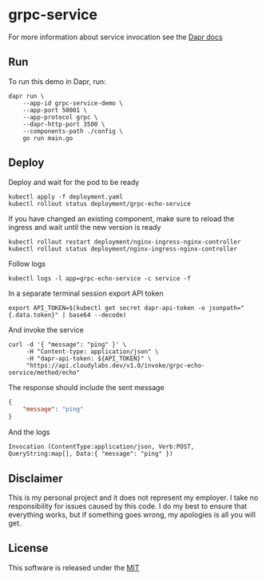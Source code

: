 # grpc-service

For more information about service invocation see the [Dapr docs](https://github.com/dapr/docs/tree/master/concepts/service-invocation)

## Run 

To run this demo in Dapr, run:

```shell
dapr run \
    --app-id grpc-service-demo \
    --app-port 50001 \
    --app-protocol grpc \
    --dapr-http-port 3500 \
    --components-path ./config \
    go run main.go
```

## Deploy

Deploy and wait for the pod to be ready 

```shell
kubectl apply -f deployment.yaml
kubectl rollout status deployment/grpc-echo-service
```

If you have changed an existing component, make sure to reload the ingress and wait until the new version is ready

```shell
kubectl rollout restart deployment/nginx-ingress-nginx-controller
kubectl rollout status deployment/nginx-ingress-nginx-controller
```

Follow logs

```shell
kubectl logs -l app=grpc-echo-service -c service -f
```

In a separate terminal session export API token

```shell
export API_TOKEN=$(kubectl get secret dapr-api-token -o jsonpath="{.data.token}" | base64 --decode)
```

And invoke the service

```shell
curl -d '{ "message": "ping" }' \
     -H "Content-type: application/json" \
     -H "dapr-api-token: ${API_TOKEN}" \
     "https://api.cloudylabs.dev/v1.0/invoke/grpc-echo-service/method/echo"
```

The response should include the sent message 

```json
{ 
    "message": "ping" 
}
```

And the logs

```shell
Invocation (ContentType:application/json, Verb:POST, QueryString:map[], Data:{ "message": "ping" })
```

## Disclaimer

This is my personal project and it does not represent my employer. I take no responsibility for issues caused by this code. I do my best to ensure that everything works, but if something goes wrong, my apologies is all you will get.

## License

This software is released under the [MIT](../LICENSE)
